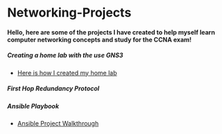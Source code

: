 # Networking-Projects
#### Hello, here are some of the projects I have created to help myself learn computer networking concepts and study for the CCNA exam!


##### Creating a home lab with the use GNS3 
- [Here is how I created my home lab](https://github.com/sammiet03/Networking-Projects/blob/main/Networking%20Home%20Lab/Networking%20Home%20Lab%20in%20GNS3.md)

##### First Hop Redundancy Protocol


##### Ansible Playbook 
- [Ansible Project Walkthrough](https://github.com/sammiet03/Networking-Projects/blob/main/Ansible/Ansible%20Playbook.md)
